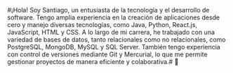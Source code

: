 #¡Hola! Soy Santiago, un entusiasta de la tecnología y el desarrollo de software. Tengo amplia experiencia en la creación de aplicaciones desde cero y manejo diversas tecnologías, como Java, Python, React.js, JavaScript, HTML y CSS. A lo largo de mi carrera, he trabajado con una variedad de bases de datos, tanto relacionales como no relacionales, como PostgreSQL, MongoDB, MySQL y SQL Server. También tengo experiencia con control de versiones mediante Git y Mercurial, lo que me permite gestionar proyectos de manera eficiente y colaborativa.#  👋

<!--
**essisalema/essisalema** is a ✨ _special_ ✨ repository because its `README.md` (this file) appears on your GitHub profile.

Here are some ideas to get you started:

- 🔭 I’m currently working on ...
- 🌱 I’m currently learning ...
- 👯 I’m looking to collaborate on ...
- 🤔 I’m looking for help with ...
- 💬 Ask me about ...
- 📫 How to reach me: ...
- 😄 Pronouns: ...
- ⚡ Fun fact: ...
-->
